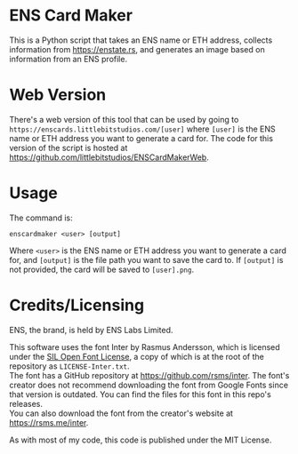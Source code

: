 # ENS Card Maker
This is a Python script that takes an ENS name or ETH address, collects information from https://enstate.rs, and generates an image based on information from an ENS profile.

# Web Version
There's a web version of this tool that can be used by going to `https://enscards.littlebitstudios.com/[user]` where `[user]` is the ENS name or ETH address you want to generate a card for.
The code for this version of the script is hosted at https://github.com/littlebitstudios/ENSCardMakerWeb.

# Usage
The command is:
```
enscardmaker <user> [output]
```
Where `<user>` is the ENS name or ETH address you want to generate a card for, and `[output]` is the file path you want to save the card to. If `[output]` is not provided, the card will be saved to `[user].png`.

# Credits/Licensing
ENS, the brand, is held by ENS Labs Limited.

This software uses the font Inter by Rasmus Andersson, which is licensed under the [SIL Open Font License](https://openfontlicense.org/), a copy of which is at the root of the repository as `LICENSE-Inter.txt`.<br>
The font has a GitHub repository at https://github.com/rsms/inter. The font's creator does not recommend downloading the font from Google Fonts since that version is outdated. You can find the files for this font in this repo's releases.<br>
You can also download the font from the creator's website at https://rsms.me/inter.

As with most of my code, this code is published under the MIT License.
